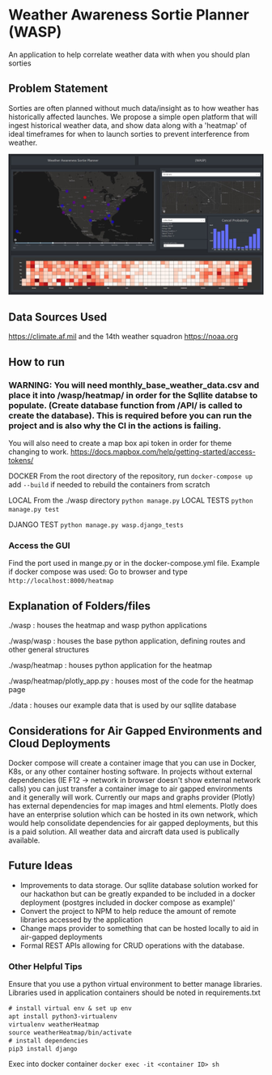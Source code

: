 # Weather Awareness Sortie Planner (WASP)
An application to help correlate weather data with when you should plan sorties


## Problem Statement
Sorties are often planned without much data/insight as to how weather has historically affected launches.
We propose a simple open platform that will ingest historical weather data, and show data along with a 'heatmap' of ideal timeframes for when to launch sorties to prevent interference from weather.

![weathermap](https://github.com/skorm11x/flight-weather-heatmap/blob/Dev/assets/img/heatmap.jpeg)

## Data Sources Used
https://climate.af.mil and the 14th weather squadron
https://noaa.org

## How to run
### WARNING: You will need monthly_base_weather_data.csv and place it into /wasp/heatmap/ in order for the Sqllite databse to populate. (Create database function from /API/ is called to create the database). This is required before you can run the project and is also why the CI in the actions is failing.
You will also need to create a map box api token in order for theme changing to work. https://docs.mapbox.com/help/getting-started/access-tokens/ 

DOCKER
From the root directory of the repository, run
```docker-compose up``` add ```--build``` if needed to rebuild the containers from scratch 

LOCAL
From the ./wasp directory
```python manage.py```
LOCAL TESTS
```python manage.py test```

DJANGO TEST
```python manage.py wasp.django_tests```

### Access the GUI
Find the port used in mange.py or in the docker-compose.yml file.
Example if docker compose was used: Go to browser and type ```http://localhost:8000/heatmap```

## Explanation of Folders/files
./wasp : houses the heatmap and wasp python applications

./wasp/wasp : houses the base python application, defining routes and other general structures

./wasp/heatmap : houses python application for the heatmap

./wasp/heatmap/plotly_app.py : houses most of the code for the heatmap page

./data : houses our example data that is used by our sqllite database

## Considerations for Air Gapped Environments and Cloud Deployments
Docker compose will create a container image that you can use in Docker, K8s, or any other container hosting software.
In projects without external dependencies (IE F12 -> network in browser doesn't show external network calls) you can just transfer a container image to air gapped environments and it generally will work.
Currently our maps and graphs provider (Plotly) has external dependencies for map images and html elements. Plotly does have an enterprise solution which can be hosted in its own network, which would help consolidate dependencies for air gapped deployments, but this is a paid solution.
All weather data and aircraft data used is publically available.

## Future Ideas
- Improvements to data storage. Our sqllite database solution worked for our hackathon but can be greatly expanded to be included in a docker deployment (postgres included in docker compose as example)'
- Convert the project to NPM to help reduce the amount of remote libraries accessed by the application
- Change maps provider to something that can be hosted locally to aid in air-gapped deployments
- Formal REST APIs allowing for CRUD operations with the database.

### Other Helpful Tips
Ensure that you use a python virtual environment to better manage libraries. Libraries used in application containers should be noted in requirements.txt
```
# install virtual env & set up env
apt install python3-virtualenv
virtualenv weatherHeatmap
source weatherHeatmap/bin/activate
# install dependencies
pip3 install django
```

Exec into docker container
```docker exec -it <container ID> sh```